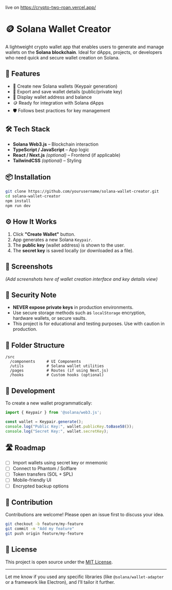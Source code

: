 live on https://crypto-two-roan.vercel.app/

# 🪙 Solana Wallet Creator

A lightweight crypto wallet app that enables users to generate and manage wallets on the **Solana blockchain**. Ideal for dApps, projects, or developers who need quick and secure wallet creation on Solana.

## 🚀 Features

- 🔐 Create new Solana wallets (Keypair generation)
- 📁 Export and save wallet details (public/private key)
- 🧾 Display wallet address and balance
- 🪙 Ready for integration with Solana dApps
- 🛡️ Follows best practices for key management

## 🛠️ Tech Stack

- **Solana Web3.js** – Blockchain interaction
- **TypeScript / JavaScript** – App logic
- **React / Next.js** *(optional)* – Frontend (if applicable)
- **TailwindCSS** *(optional)* – Styling

## 📦 Installation

```bash
git clone https://github.com/yourusername/solana-wallet-creator.git
cd solana-wallet-creator
npm install
npm run dev
```

## ⚙️ How It Works

1. Click **"Create Wallet"** button.
2. App generates a new Solana `Keypair`.
3. The **public key** (wallet address) is shown to the user.
4. The **secret key** is saved locally (or downloaded as a file).

## 📸 Screenshots

*(Add screenshots here of wallet creation interface and key details view)*

## 🔐 Security Note

- **NEVER expose private keys** in production environments.
- Use secure storage methods such as `localStorage` encryption, hardware wallets, or secure vaults.
- This project is for educational and testing purposes. Use with caution in production.

## 🧱 Folder Structure

```
/src
  /components     # UI Components
  /utils          # Solana wallet utilities
  /pages          # Routes (if using Next.js)
  /hooks          # Custom hooks (optional)
```

## 🧪 Development

To create a new wallet programmatically:

```ts
import { Keypair } from '@solana/web3.js';

const wallet = Keypair.generate();
console.log("Public Key:", wallet.publicKey.toBase58());
console.log("Secret Key:", wallet.secretKey);
```

## 🛣 Roadmap

- [ ] Import wallets using secret key or mnemonic
- [ ] Connect to Phantom / Solflare
- [ ] Token transfers (SOL + SPL)
- [ ] Mobile-friendly UI
- [ ] Encrypted backup options

## 🙌 Contribution

Contributions are welcome! Please open an issue first to discuss your idea.

```bash
git checkout -b feature/my-feature
git commit -m "Add my feature"
git push origin feature/my-feature
```

## 📄 License

This project is open source under the [MIT License](LICENSE).

---

Let me know if you used any specific libraries (like `@solana/wallet-adapter` or a framework like Electron), and I’ll tailor it further.
